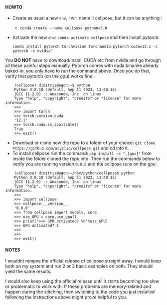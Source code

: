 #### HOWTO

* Create as usual a new `env`, I will name it cellpose, but it can be anything :
  * `conda create --name cellpose python=3.8`
* Activate the new `env`: `conda activate cellpose` and then install pytorch:
  
  `conda install pytorch torchvision torchaudio pytorch-cuda=12.1 -c pytorch -c nvidia' `

You **DO NOT** have to download/install CUDA etc from nvidia and go through all these painful steps manually. Pytorch comes 
    with cuda binaries already baked-in, you only have to run the command above. Once you do that, verify that pytorch (on the gpu) works fine:

```
    (cellpose) dimitris@egon:~$ python
    Python 3.8.18 (default, Sep 11 2023, 13:40:15) 
    [GCC 11.2.0] :: Anaconda, Inc. on linux
    Type "help", "copyright", "credits" or "license" for more information.
    >>>
    >>> import torch
    >>> torch.version.cuda  
    '12.1'
    >>> torch.cuda.is_available()  
    True
    >>> exit()
```

* Download or clone now the repo to a folder of your choice: `git clone https://github.com/acycliq/cellpose.git` and cd into it.
* To install cellpose run the command: `pip install -e ".[gui]"` from inside the folder cloned the repo into. Then run the commands 
below to verify you are running version `0.0.0` and the cellpose runs on the gpu:

```
    (cellpose) dimitris@egon:~/dev/python/cellpose$ python
    Python 3.8.18 (default, Sep 11 2023, 13:40:15) 
    [GCC 11.2.0] :: Anaconda, Inc. on linux
    Type "help", "copyright", "credits" or "license" for more information.
    >>>
    >>> import cellpose
    >>> cellpose.__version__
    '0.0.0'
    >>> from cellpose import models, core
    >>> use_GPU = core.use_gpu()
    >>> print('>>> GPU activated? %d'%use_GPU)
    >>> GPU activated? 1
    >>> 
    >>> 
    >>> exit()
```


#### NOTES
I wouldnt rempve the official release of cellpose straight away. I would keep both on my system and run 2 or 3 basic examples on both. 
They should yield the same results.  

I would also keep using the official release until it starts becoming too slow or problematic to work with.
If these problems are memory-related and happen during the stitching, then switching to the code you just installed following the instructions 
above might prove helpful to you.

